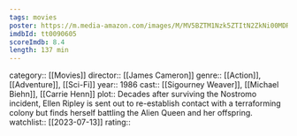 ```yaml
---
tags: movies
poster: https://m.media-amazon.com/images/M/MV5BZTM1Nzk5ZTItN2ZkNi00MDRjLWIwYWUtOWY4ZjZmZjkyM2I0XkEyXkFqcGdeQXVyNTU1NTcwOTk@._V1_SX300.jpg
imdbId: tt0090605
scoreImdb: 8.4
length: 137 min
---
```


category:: [[Movies]]
director:: [[James Cameron]]
genre:: [[Action]], [[Adventure]], [[Sci-Fi]]
year:: 1986
cast:: [[Sigourney Weaver]], [[Michael Biehn]], [[Carrie Henn]]
plot:: Decades after surviving the Nostromo incident, Ellen Ripley is sent out to re-establish contact with a terraforming colony but finds herself battling the Alien Queen and her offspring.
watchlist:: [[2023-07-13]]
rating::
